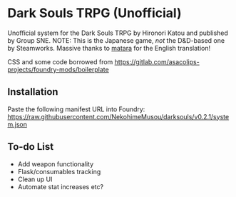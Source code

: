 # Dark Souls TRPG (Unofficial)

Unofficial system for the Dark Souls TRPG by Hironori Katou and published by Group SNE. NOTE: This is the Japanese game, *not* the D&D-based one by Steamworks. Massive thanks to [matara](https://mataramakesgames.carrd.co/) for the English translation!

CSS and some code borrowed from <https://gitlab.com/asacolips-projects/foundry-mods/boilerplate>

## Installation

Paste the following manifest URL into Foundry: <https://raw.githubusercontent.com/NekohimeMusou/darksouls/v0.2.1/system.json>
>
## To-do List

- Add weapon functionality
- Flask/consumables tracking
- Clean up UI
- Automate stat increases etc?
